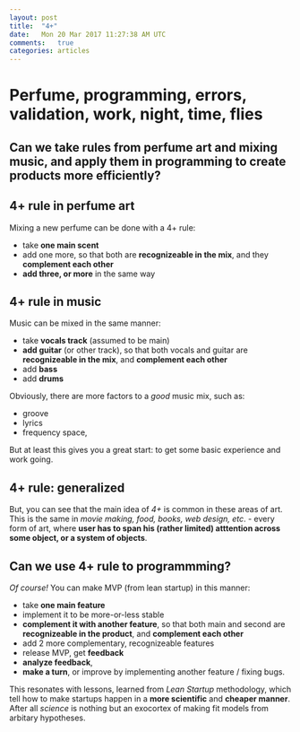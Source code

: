 ```yaml
---
layout: post
title:  "4+"
date:   Mon 20 Mar 2017 11:27:38 AM UTC
comments:   true
categories: articles
---
```


# Perfume, programming, errors, validation, work, night, time, flies

## Can we take rules from perfume art and mixing music, and apply them in programming to create products more efficiently?

## 4+ rule in perfume art

Mixing a new perfume can be done with a 4+ rule:

- take **one main scent**
- add one more, so that both are **recognizeable in the mix**, and they **complement each other**
- **add three, or more** in the same way

## 4+ rule in music

Music can be mixed in the same manner:

- take **vocals track** (assumed to be main)
- **add guitar** (or other track), so that both vocals and guitar are **recognizeable in the mix**, and **complement each other**
- add **bass**
- add **drums**

Obviously, there are more factors to a *good* music mix, such as:

- groove
- lyrics
- frequency space,

But at least this gives you a great start: to get some basic experience and work going.


## 4+ rule: generalized

But, you can see that the main idea of *4+* is common in these areas of art.
This is the same in *movie making, food, books, web design, etc*. - every form of art, where
**user has to span his (rather limited) atttention across some object, or a system of objects**.

## Can we use 4+ rule to programmming?

*Of course!* You can make MVP (from lean startup) in this manner:

- take **one main feature**
- implement it to be more-or-less stable
- **complement it with another feature**, so that both main and second are **recognizeable in the product**, and **complement each other**
- add 2 more complementary, recognizeable features
- release MVP, get **feedback**
- **analyze feedback**,
- **make a turn**, or improve by implementing another feature / fixing bugs.

This resonates with lessons, learned from *Lean Startup* methodology, which tell
how to make startups happen in a **more scientific** and **cheaper manner**.
After all *science* is nothing but an exocortex of making fit models from
arbitary hypotheses.

